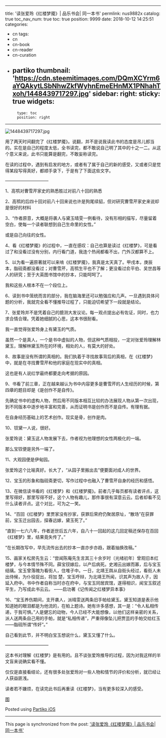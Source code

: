 
---
title: '读张爱玲《红楼梦魇》| 品乐书会| 同一本书'
permlink: nus9882x
catalog: true
toc_nav_num: true
toc: true
position: 9999
date: 2018-10-12 14:25:51
categories:
- cn
tags:
- cn
- cn-book
- cn-reader
- cn-curation
- partiko
thumbnail: 'https://cdn.steemitimages.com/DQmXCYrm6aYQAkytLSbNhwZkfWyhnEmeEHnMX1PNhahTxoh/1448439717297.jpg'
sidebar:
    right:
        sticky: true
widgets:
    -
        type: toc
        position: right
---


![1448439717297.jpg](https://cdn.steemitimages.com/DQmXCYrm6aYQAkytLSbNhwZkfWyhnEmeEHnMX1PNhahTxoh/1448439717297.jpg)

用了两天时间翻完了《红楼梦魇》。说翻，并不是说我读此书的态度是吊儿郎当的。实在是自己的程度太低，全书读完，都不敢说自己明了其中的十之一二。从这个意义来说，此书只能算是翻完，不敢妄称读完。

在读的过程中，遇到有启发的地方，或者有了属于自己的新的感受，又或者只是觉得某段写得真好，都顺手录下，于是有了下面这些文字。

——————————

1、高鹗对曹雪芹家史的熟悉胜过对前八十回的熟悉

2、高鹗的后四十回对前八十回来说也许是狗尾续貂，但对研究曹雪芹家史来说却是很好的材料

3、“作者原意，大概是将袭人与黛玉晴雯一例看待，没有形相的描写，尽量留着空白，使每一个读者联想到自己生命里的女性。”

或是自己向往的女性。

4、看《红楼梦魇》的过程中，一直在感叹：自己也算是读过《红楼梦》，可是看过了和没看过没有分别，内行看门道，我连个热闹都看不出，门外汉都算不上。

5、以为看一遍原著就可以来啃《红楼梦魇》，我真是太天真了。甲戌本，庚辰本，脂砚斋都没看过；对曹雪芹，高鹗生平也不了解；更没看过俞平伯、吴世昌等人的研究；至于大英图书馆中的抄本，只能呵呵了。

我和这些人根本不在一个段位上。

6、读到书中笼统而言的部分，我在脑海里还可以勉强应和几声。一旦遇到具体问题的分析，我就完全看不懂推导过程了，只能迫切希望下一段就是结论。

7、张爱玲并不是凭着自己的臆测大发议论。每一观点提出必有佐证，同时，也力求合情合理。凭着她细腻的心思，这本书很耐看。

我一直觉得张爱玲身上有黛玉的气质。

虽然一个是真人，一个是书中虚拟的人物，但这种气质相投，一定对张爱玲理解林黛玉，理解林黛玉所在的环境，相处的人，有莫大的好处。

8、故事是没有所谓的真相的。我们执着于寻找故事背后的真相，在《红楼梦》中，就是在寻找曹雪芹和他的家庭在现实中的真相。

这也是有人说红学最终都要走向考据的原因。

9、书看了前三章，正在越来越认为书中内容更多是曹雪芹的人生经历的时候，第四章的题目却是《是创作不是自传》。

先确定书中的虚构人物，然后用不同版本相互比较的办法展现人物从第一次出现，到不同版本中逐步地丰富和完善，从而证明书是创作而不是自传。有理有据。

在自身经历基础上的艺术创作。现实是骨，创作是肉。

10、钗黛一人说，很好。

张爱玲说：黛玉这人物发展下去，作者视为他理想的女性两极化的一端。

那么宝钗便是另外一端了。

11、大观园便是伊甸园。

张爱玲这个比喻真好。长大了，“从园子里搬出去”便要面对成人的世界。

12、宝玉的形象和脂砚斋更切，写作过程中也融入了曹雪芹自身的经历和感悟。

13、在微信读书看的《红楼梦》和《红楼梦魇》。前者几乎每页都有读者评点，这里写得好，那里写得不好，这个人物有趣儿，那件事很有深意云云。后者却看不见什么读者评点。这个对比，可为之一笑。

14、“百回《红楼梦》里贾家没有抄家，获罪后荣府仍聚居原址，“散场”在获罪前，宝玉迁出园去，探春远嫁，黛玉死了。”

“直到一七六八年，作者逝世后五六年，自八十一回起的这几回定稿还保存在百回《红楼梦》里，结果竟失传了。”

“在长期改写中，早先流传出去的抄本一直亦步亦趋，跟着抽换改稿。”

15、画家关松房先生云：“尝闻陈庵先生言其三十余岁时〔光绪初年〕曾观旧本红楼梦，与今本情节殊不同。薛宝钗嫁后，以产后病死。史湘云出嫁而寡，后与宝玉结缡。宝玉曾落魄为看街人，住堆子中。一日，北靖王舆从自街头经过，看街人未出侍候，为仆役捉出，将加 楚，宝玉呼辩，为北靖王所闻，识其声为故人子，因延入府中。书中作者自称当时亦在府中，与宝玉同居宾馆，遂得相识，闻宝玉叙述平生，乃写成此书云云。
——启功著《记传闻之红楼梦异本事》

16、“宝玉养伤期间，支开袭人，派晴雯送两条旧手帕给黛玉。黛玉知道是表示他知道她的眼泪都是为他流的，在帕上题诗。她有许多感想，其一是：“令人私相传递，于我可惧。”人是健忘的动物，今人已经不大能想像，以他们这样亲密的关系，派人送两条自己用的手帕，就是“私相传递”，严重得像坠儿把贾芸的手帕交给红玉——脂砚所谓“传奸”。”

自己看到此节，并不明白宝玉想说什么，黛玉又懂了什么。

——————————

这本书对理解《红楼梦》是有用的。且不谈张爱玲推导的过程，因为对我这样的半文盲来说确实看不懂。

仅仅是直接看结论，还有很多处张爱玲对一些人物和情节的评价和分析，就已经让人获益匪浅。

读者若不嫌烦，在读完此书后再重读《红楼梦》，当有更多较深入的感受。

[图](http://upload.art.ifeng.com/2015/1125/1448439717297.jpg)

Posted using [Partiko iOS](https://steemit.com/@partiko-ios)

- - -

This page is synchronized from the post: ['读张爱玲《红楼梦魇》| 品乐书会| 同一本书'](https://steemit.com/@weisheng167388/nus9882x)
